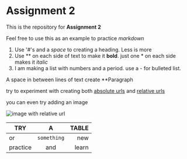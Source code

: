 # Assignment 2

This is the repository for **Assignment 2**

Feel free to use this as an example to practice *markdown* 

1. Use '#'s and a *space* to creating a heading. Less is more
2. Use ** on each side of text to make it **bold**. just one * on each side makes it *italic*
3. I am making a list with numbers and a period. use a - for bulleted list. 

A space in between lines of text create **Paragraph

try to experiment with creating both [absolute urls](https://github.com/coryMcKague/WebDesignHw/blob/bedf86494fc7243ed6874e29b5a2257d389b2319/Assignment2/ReadMe.md)
and
[relative urls](./ReadMe.md)

you can even try adding an image

![image with relative url](./imageExample.gif)


| TRY |  A   | TABLE  |
| --- | :----: | -----: |
| or | `something` | new|
|practice| and | learn|


